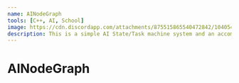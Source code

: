 ```yaml
---
name: AINodeGraph
tools: [C++, AI, School]
image: https://cdn.discordapp.com/attachments/875515865540472842/1040541446643646474/AINodeGraphCover.png
description: This is a simple AI State/Task machine system and an accompanying node graph editor for runtime scripting of AI logic, intended as proof of concept. 
---
```


# AINodeGraph
